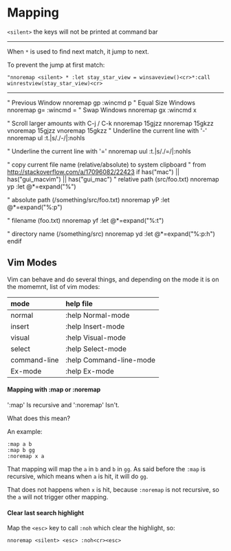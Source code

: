 # Mapping

`<silent>` the keys will not be printed at command bar


***

When `*` is used to find next match, it jump to next.

To prevent the jump at first match:

```
"nnoremap <silent> * :let stay_star_view = winsaveview()<cr>*:call winrestview(stay_star_view)<cr>
```

***

" Previous Window
nnoremap <silent> gp :wincmd p<CR>
" Equal Size Windows
nnoremap <silent> g= :wincmd =<CR>
" Swap Windows
nnoremap <silent> gx :wincmd x<CR>

" Scroll larger amounts with C-j / C-k
nnoremap <C-j> 15gjzz
nnoremap <C-k> 15gkzz
vnoremap <C-j> 15gjzz
vnoremap <C-k> 15gkzz
" Underline the current line with '-'
nnoremap <silent> <leader>ul :t.\|s/./-/\|:nohls<cr>

" Underline the current line with '='
nnoremap <silent> <leader>uul :t.\|s/./=/\|:nohls<cr>

" copy current file name (relative/absolute) to system clipboard
" from http://stackoverflow.com/a/17096082/22423
if has("mac") || has("gui_macvim") || has("gui_mac")
  " relative path  (src/foo.txt)
  nnoremap <silent> <leader>yp :let @*=expand("%")<CR>

  " absolute path  (/something/src/foo.txt)
  nnoremap <silent> <leader>yP :let @*=expand("%:p")<CR>

  " filename       (foo.txt)
  nnoremap <silent> <leader>yf :let @*=expand("%:t")<CR>

  " directory name (/something/src)
  nnoremap <silent> <leader>yd :let @*=expand("%:p:h")<CR>
endif


## Vim Modes

Vim can behave and do several things, and depending on the mode it is on the
momemnt, list of vim modes:

| mode | help file |
| :-------     |:---------------------|
| normal       | :help Normal-mode       |
| insert       | :help Insert-mode       |
| visual       | :help Visual-mode       |
| select       | :help Select-mode       |
| command-line | :help Command-line-mode |
| Ex-mode      | :help Ex-mode           |

#### Mapping with :map or :noremap

':map' Is recursive and ':noremap' Isn't.

What does this mean?

An example:


```
:map a b
:map b gg
:noremap x a
```

That mapping will map the `a` in `b` and `b` in `gg`.
As said before the `:map` is recursive, which means when `a` is hit, it will do
`gg`.

That does not happens when `x` is hit, because `:noremap` is not recursive, so
the `a` will not trigger other mapping.



#### Clear last search highlight

Map the `<esc>` key to call `:noh` which clear the highlight, so:

```
nnoremap <silent> <esc> :noh<cr><esc>
```
